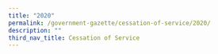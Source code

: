 ```yaml
---
title: "2020"
permalink: /government-gazette/cessation-of-service/2020/
description: ""
third_nav_title: Cessation of Service
---
```

